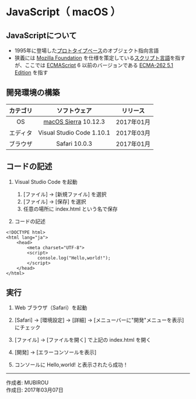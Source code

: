 # JavaScript（ macOS ）

## JavaScriptについて

* 1995年に登場した[プロトタイプベース](http://bit.ly/2l76Rew)のオブジェクト指向言語
* 狭義には [Mozilla Foundation](https://ja.wikipedia.org/wiki/Mozilla_Foundation) を仕様を策定している[スクリプト言語](http://bit.ly/2aNqaBR)を指すが、ここでは [ECMAScript](https://ja.wikipedia.org/wiki/ECMAScript)
 6 以前のバージョンである [ECMA-262 5.1 Edition](https://www.ecma-international.org/ecma-262/5.1/) を指す

## 開発環境の構築

|カテゴリ|ソフトウェア|リリース|
|:--:|:--:|:--:|
|OS|[macOS Sierra](https://ja.wikipedia.org/wiki/MacOS_Sierra) 10.12.3|2017年01月|
|エディタ|Visual Studio Code 1.10.1|2017年03月|
|ブラウザ|Safari 10.0.3|2017年01月|

## コードの記述

1. Visual Studio Code を起動
    1. [ファイル] → [新規ファイル] を選択
    1. [ファイル] → [保存] を選択
    1. 任意の場所に index.html という名で保存

1. コードの記述
```
<!DOCTYPE html>
<html lang="ja">
    <head>
        <meta charset="UTF-8">
        <script>
            console.log("Hello,world!");
        </script>
    </head>
</html>
```

## 実行

1. Web ブラウザ（Safari）を起動

1. [Safari] → [環境設定] → [詳細] → [メニューバーに"開発"メニューを表示] にチェック

1. [ファイル] → [ファイルを開く] で上記の index.html を開く

1. [開発] → [エラーコンソールを表示]

1. コンソールに Hello,world! と表示されたら成功！

***
作成者: MUBIROU  
作成日: 2017年03月07日
